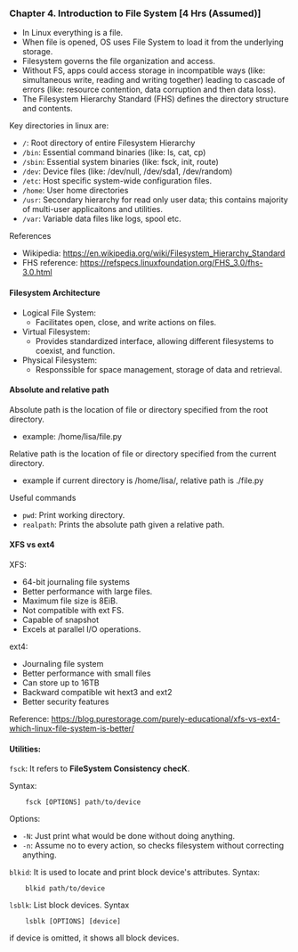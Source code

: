 ### Chapter 4. Introduction to File System [4 Hrs (Assumed)]

- In Linux everything is a file.
- When file is opened, OS uses File System to load it from the underlying storage.
- Filesystem governs the file organization and access.
- Without FS, apps could access storage in incompatible ways (like: simultaneous write, reading and writing together) leading to cascade of errors (like: resource contention, data corruption and then data loss).
- The Filesystem Hierarchy Standard (FHS) defines the directory structure and contents.

Key directories in linux are:
- `/`: Root directory of entire Filesystem Hierarchy
- `/bin`: Essential command binaries (like: ls, cat, cp)
- `/sbin`: Essential system binaries (like: fsck, init, route)
- `/dev`: Device files (like: /dev/null, /dev/sda1, /dev/random)
- `/etc`: Host specific system-wide configuration files.
- `/home`: User home directories
- `/usr`: Secondary hierarchy for read only user data; this contains majority of multi-user applicaitons and utilities.
- `/var`: Variable data files like logs, spool etc.

References
- Wikipedia: <https://en.wikipedia.org/wiki/Filesystem_Hierarchy_Standard>
- FHS reference: <https://refspecs.linuxfoundation.org/FHS_3.0/fhs-3.0.html>

#### Filesystem Architecture
- Logical File System:
    - Facilitates open, close, and write actions on files.
- Virtual Filesystem:
    - Provides standardized interface, allowing different filesystems to coexist, and function.
- Physical Filesystem:
    - Responssible for space management, storage of data and retrieval.

#### Absolute and relative path

Absolute path is the location of file or directory specified from the root directory.
- example: /home/lisa/file.py

Relative path is the location of file or directory specified from the current directory.
- example if current directory is /home/lisa/, relative path is ./file.py

Useful commands
- `pwd`: Print working directory.
- `realpath`: Prints the absolute path given a relative path.


#### XFS vs ext4
XFS:
- 64-bit journaling file systems
- Better performance with large files.
- Maximum file size is 8EiB.
- Not compatible with ext FS.
- Capable of snapshot
- Excels at parallel I/O operations.

ext4:
- Journaling file system
- Better performance with small files
- Can store up to 16TB
- Backward compatible wit hext3 and ext2
- Better security features

Reference: <https://blog.purestorage.com/purely-educational/xfs-vs-ext4-which-linux-file-system-is-better/>

#### Utilities:

`fsck`: It refers to **FileSystem Consistency checK**.

Syntax:
```
    fsck [OPTIONS] path/to/device
```

Options:
- `-N`: Just print what would be done without doing anything.
- `-n`: Assume no to every action, so checks filesystem without correcting anything.

`blkid`: It is used to locate and print block device's attributes.
Syntax:
```
    blkid path/to/device
```

`lsblk`: List block devices.
Syntax
```
    lsblk [OPTIONS] [device]
```
if device is omitted, it shows all block devices.

